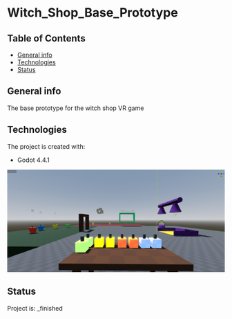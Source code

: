 # Witch_Shop_Base_Prototype

## Table of Contents
* [General info](#general-info)
* [Technologies](#technologies)
* [Status](#status)

## General info
The base prototype for the witch shop VR game
	
## Technologies
The project is created with:
* Godot 4.4.1

![demo](/demo/Base_prototype.PNG)

## Status
Project is:  _finished

